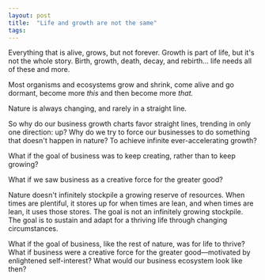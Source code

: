 ```yaml
---
layout: post
title:  "Life and growth are not the same"
tags: 
---
```


Everything that is alive, grows, but not forever. Growth is part of life, but it's not the whole story. Birth, growth, death, decay, and rebirth… life needs all of these and more.

Most organisms and ecosystems grow and shrink, come alive and go dormant, become more *this* and then become more *that.*

Nature is always changing, and rarely in a straight line.

So why do our business growth charts favor straight lines, trending in only one direction: up? Why do we try to force our businesses to do something that doesn't happen in nature? To achieve infinite ever-accelerating growth?

What if the goal of business was to keep creating, rather than to keep growing?

What if we saw business as a creative force for the greater good?

Nature doesn't infinitely stockpile a growing reserve of resources. When times are plentiful, it stores up for when times are lean, and when times are lean, it uses those stores. The goal is not an infinitely growing stockpile. The goal is to sustain and adapt for a thriving life through changing circumstances.

What if the goal of business, like the rest of nature, was for life to thrive? What if business were a creative force for the greater good—motivated by enlightened self-interest? What would our business ecosystem look like then?